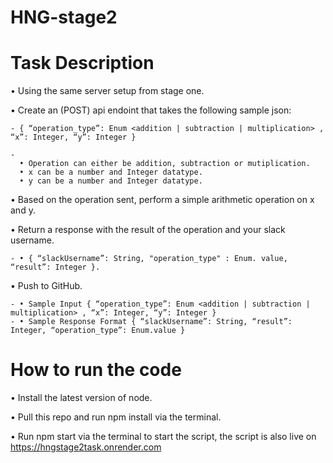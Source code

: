 # HNG-stage2

# Task Description
  • Using the same server setup from stage one.
  
  • Create an (POST) api endoint that takes the following sample json:
  
    - { “operation_type”: Enum <addition | subtraction | multiplication> , “x”: Integer, “y”: Integer }
    
    -
      • Operation can either be addition, subtraction or mutiplication.
      • x can be a number and Integer datatype.
      • y can be a number and Integer datatype.
      
  • Based on the operation sent, perform a simple arithmetic operation on x and y.
  
  • Return a response with the result of the operation and your slack username.

    - • { “slackUsername”: String, "operation_type" : Enum. value, “result”: Integer }.
    
  • Push to GitHub.

    - • Sample Input { “operation_type”: Enum <addition | subtraction | multiplication> , “x”: Integer, “y”: Integer }
    - • Sample Response Format { “slackUsername”: String, “result”: Integer, “operation_type”: Enum.value }

 # How to run the code

 • Install the latest version of node.

 • Pull this repo and run npm install via the terminal.

 • Run npm start via the terminal to start the script, the script is also live on https://hngstage2task.onrender.com
